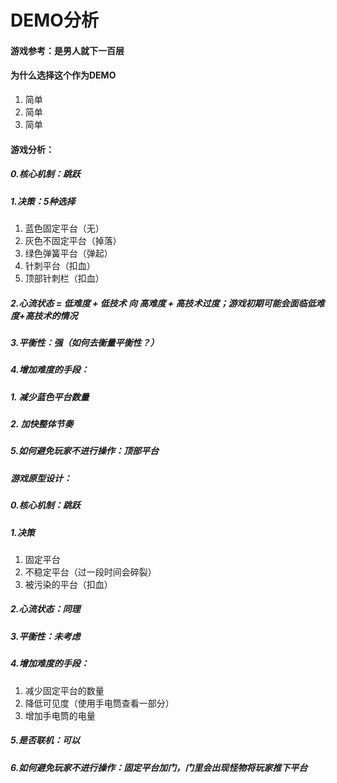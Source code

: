 # DEMO分析

#### 游戏参考：是男人就下一百层
#### 为什么选择这个作为DEMO
1. 简单
2. 简单
3. 简单


#### 游戏分析：
##### 0.核心机制：跳跃
##### 1.决策：5种选择
1. 蓝色固定平台（无）
2. 灰色不固定平台（掉落）
3. 绿色弹簧平台（弹起）
4. 针刺平台（扣血）
5. 顶部针刺栏（扣血）

##### 2.心流状态 = 低难度 + 低技术 向 高难度 + 高技术过度；游戏初期可能会面临低难度+高技术的情况
##### 3.平衡性：强（如何去衡量平衡性？）
##### 4.增加难度的手段：
##### 1. 减少蓝色平台数量
##### 2. 加快整体节奏
##### 5.如何避免玩家不进行操作：顶部平台


##### 游戏原型设计：
##### 0.核心机制：跳跃
##### 1.决策
1. 固定平台
2. 不稳定平台（过一段时间会碎裂）
3. 被污染的平台（扣血）
##### 2.心流状态：同理
##### 3.平衡性：未考虑
##### 4.增加难度的手段：
1. 减少固定平台的数量
2. 降低可见度（使用手电筒查看一部分）
3. 增加手电筒的电量
##### 5.是否联机：可以
##### 6.如何避免玩家不进行操作：固定平台加门，门里会出现怪物将玩家推下平台

